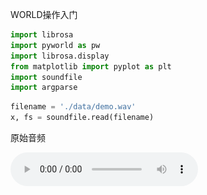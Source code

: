 WORLD操作入门


```python
import librosa
import pyworld as pw
import librosa.display
from matplotlib import pyplot as plt
import soundfile
import argparse
```


```python
filename = './data/demo.wav'
x, fs = soundfile.read(filename)
```

原始音频

<audio  controls="controls" src="./data/demo.wav" />


```python
plt.figure(figsize=(8, 3))
librosa.display.waveplot(x, sr=fs)
plt.show()
```


![png](demo_world_vocoder_files/demo_world_vocoder_5_0.png)



```python
class Args():
    pass
args = Args()
args.speed = 1
args.frame_period = 5.0
```

直接合成


```python
_f0, t = pw.dio(x, fs, f0_floor=50.0, f0_ceil=600.0,
                channels_in_octave=2,
                frame_period=args.frame_period,
                speed=args.speed)
_sp = pw.cheaptrick(x, _f0, t, fs)
_ap = pw.d4c(x, _f0, t, fs)
_y = pw.synthesize(_f0, _sp, _ap, fs, args.frame_period)
soundfile.write('./data/demo_without_f0_refinement.wav', _y, fs)
```

<audio  controls="controls" src="./data/demo_without_f0_refinement.wav" />

加8度


```python
_f0 = _f0 * 8
_y = pw.synthesize(_f0, _sp, _ap, fs, args.frame_period)
soundfile.write('./data/demo_with_f0_8.wav', _y, fs)
```

<audio  controls="controls" src="./data/demo_with_f0_8.wav" />
